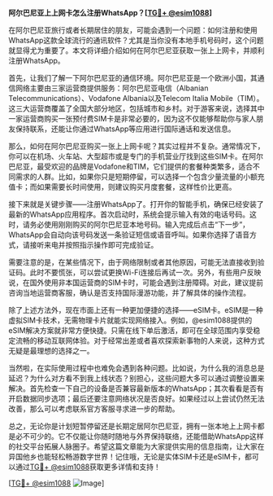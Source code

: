 **阿尔巴尼亚上上网卡怎么注册WhatsApp？[[TG💪+ @esim1088](https://t.me/s/esim1088)]**

在阿尔巴尼亚旅行或者长期居住的朋友，可能会遇到一个问题：如何注册和使用WhatsApp这款全球流行的通讯软件？尤其是当你没有本地手机号码时，这个问题就显得尤为重要了。本文将详细介绍如何在阿尔巴尼亚获取一张上上网卡，并顺利注册WhatsApp。

首先，让我们了解一下阿尔巴尼亚的通信环境。阿尔巴尼亚是一个欧洲小国，其通信网络主要由三家运营商提供服务：阿尔巴尼亚电信（Albanian Telecommunications）、Vodafone Albania以及Telecom Italia Mobile（TIM）。这三大运营商覆盖了全国大部分地区，包括城市和乡村。对于游客来说，选择其中一家运营商购买一张预付费SIM卡是非常必要的，因为这不仅能够帮助你与家人朋友保持联系，还能让你通过WhatsApp等应用进行国际通话和发送信息。

那么，如何在阿尔巴尼亚购买一张上上网卡呢？其实过程并不复杂。通常情况下，你可以在机场、火车站、大型超市或是专门的手机营业厅找到这些SIM卡。在阿尔巴尼亚，最受欢迎的品牌是Vodafone和TIM，它们提供的套餐种类繁多，适合不同需求的人群。比如，如果你只是短期停留，可以选择一个包含少量流量的小额充值卡；而如果需要长时间使用，则建议购买月度套餐，这样性价比更高。

接下来就是关键步骤——注册WhatsApp了。打开你的智能手机，确保已经安装了最新的WhatsApp应用程序。首次启动时，系统会提示输入有效的电话号码。这时，请务必使用刚刚购买的阿尔巴尼亚本地号码。输入完成后点击“下一步”，WhatsApp会自动向该号码发送一条验证短信或语音呼叫。如果你选择了语音方式，请接听来电并按照指示操作即可完成验证。

需要注意的是，在某些情况下，由于网络限制或者其他原因，可能无法直接收到验证码。此时不要慌张，可以尝试更换Wi-Fi连接后再试一次。另外，有些用户反映说，在国外使用非本国运营商的SIM卡时，可能会遇到注册障碍。对此，建议提前咨询当地运营商客服，确认是否支持国际漫游功能，并了解具体的操作流程。

除了上述方法外，现在市面上还有一种更加便捷的选择——eSIM卡。eSIM是一种虚拟SIM卡技术，无需物理卡片就能实现网络接入。例如，@esim1088提供的eSIM解决方案就非常方便快捷。只需在线下单后激活，即可在全球范围内享受稳定流畅的移动互联网体验。对于经常出差或者喜欢探索新事物的人来说，这种方式无疑是最理想的选择之一。

当然啦，在实际使用过程中也难免会遇到各种问题。比如说，为什么我的消息总是延迟？为什么对方看不到我上线状态？别担心，这些问题大多可以通过调整设置来解决。首先检查一下自己的设备是否兼容最新版本的WhatsApp；其次看看是否有开启数据同步选项；最后还要注意网络状况是否良好。如果经过以上尝试仍然无法改善，那么可以考虑联系官方客服寻求进一步的帮助。

总之，无论你是计划短暂停留还是长期定居阿尔巴尼亚，拥有一张本地上上网卡都是必不可少的。它不仅能让你随时随地与外界保持联络，还能借助WhatsApp这样的社交平台拓展人脉圈子。希望这篇文章能为大家提供实用的信息指南，让大家在异国他乡也能轻松畅游数字世界！记住哦，无论是实体SIM卡还是eSIM卡，都可以通过[TG💪+ @esim1088](https://t.me/s/esim1088)获取更多详情和支持！

[[TG💪+ @esim1088](https://t.me/s/esim1088) ![Image](https://i.postimg.cc/4NQfJmqS/Snipaste-2025-05-13-00-14-12.png)]